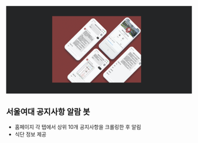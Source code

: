
<img src ="/img/notice-back.png"/>

## 서울여대 공지사항 알람 봇

- 홈페이지 각 탭에서 상위 10개 공지사항을 크롤링한 후 알림
- 식단 정보 제공

